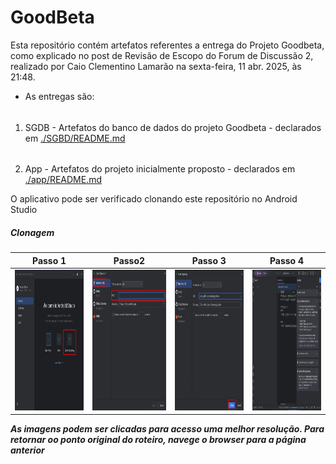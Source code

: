 # GoodBeta
Esta repositório contém artefatos referentes a entrega do Projeto Goodbeta, como explicado no post de Revisão de Escopo 
do Forum de Discussão 2, realizado por Caio Clementino Lamarão na sexta-feira, 11 abr. 2025, às 21:48.  

* As entregas são:   
###### 
  1. SGDB - Artefatos do banco de dados do projeto Goodbeta - declarados em [./SGBD/README.md](./SGBD/README.md)
  
######  
  2. App - Artefatos do projeto inicialmente proposto - declarados em [./app/README.md](./app/README.md)

O aplicativo pode ser verificado clonando este repositório no Android Studio

##### Clonagem

| Passo 1                                             | Passo2                                             | Passo 3                                            | Passo 4                                            |
|:-:|:-:|:-:|:-:|
|<img src=img/android_1.jpeg width="450" height="225">|<img src=img/android_2.jpg width="450" height="225">|<img src=img/android_3.jpg width="450" height="225">|<img src=img/android_4.jpg width="450" height="225">|

**_As imagens podem ser clicadas para acesso uma melhor resolução. Para retornar oo ponto original do roteiro, navege o browser para a página anterior_**

